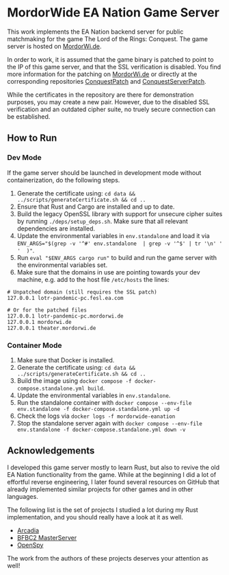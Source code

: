 # MordorWide EA Nation Game Server

This work implements the EA Nation backend server for public matchmaking for the game The Lord of the Rings: Conquest. The game server is hosted on [MordorWi.de](https://mordorwi.de/).

In order to work, it is assumed that the game binary is patched to point to the IP of this game server, and that the SSL verification is disabled. You find more information for the patching on [MordorWi.de](https://mordorwi.de/) or directly at the corresponding repositories [ConquestPatch](https://github.com/MordorWide/ConquestPatch) and [ConquestServerPatch](https://github.com/MordorWide/ConquestServerPatch).

While the certificates in the repository are there for demonstration purposes, you may create a new pair. However, due to the disabled SSL verification and an outdated cipher suite, no truely secure connection can be established.

## How to Run
### Dev Mode
If the game server should be launched in development mode without containerization, do the following steps.
1. Generate the certificate using: `cd data && ../scripts/generateCertificate.sh && cd ..`
2. Ensure that Rust and Cargo are installed and up to date.
3. Build the legacy OpenSSL library with support for unsecure cipher suites by running `./deps/setup_deps.sh`. Make sure that all relevant dependencies are installed.
4. Update the environmental variables in `env.standalone` and load it via `ENV_ARGS="$(grep -v '^#' env.standalone  | grep -v '^$' | tr '\n' ' '  )"`.
5. Run `eval "$ENV_ARGS cargo run"` to build and run the game server with the environmental variables set.
6. Make sure that the domains in use are pointing towards your dev machine, e.g. add to the host file `/etc/hosts` the lines:
```
# Unpatched domain (still requires the SSL patch)
127.0.0.1 lotr-pandemic-pc.fesl.ea.com

# Or for the patched files
127.0.0.1 lotr-pandemic-pc.mordorwi.de
127.0.0.1 mordorwi.de
127.0.0.1 theater.mordorwi.de
```

### Container Mode
1. Make sure that Docker is installed.
2. Generate the certificate using: `cd data && ../scripts/generateCertificate.sh && cd ..`
3. Build the image using `docker compose -f docker-compose.standalone.yml build`.
4. Update the environmental variables in `env.standalone`.
5. Run the standalone container with `docker compose --env-file env.standalone -f docker-compose.standalone.yml up -d`
6. Check the logs via `docker logs -f mordorwide-eanation`
7. Stop the standalone server again with `docker compose --env-file env.standalone -f docker-compose.standalone.yml down -v`

## Acknowledgements
I developed this game server mostly to learn Rust, but also to revive the old EA Nation functionality from the game.
While at the beginning I did a lot of effortful reverse engineering, I later found several resources on GitHub that already implemented similar projects for other games and in other languages.

The following list is the set of projects I studied a lot during my Rust implementation, and you should really have a look at it as well.
- [Arcadia](https://github.com/valters-tomsons/arcadia)
- [BFBC2 MasterServer](https://github.com/GrzybDev/BFBC2_MasterServer)
- [OpenSpy](https://github.com/openspy/openspy-core)

The work from the authors of these projects deserves your attention as well!

